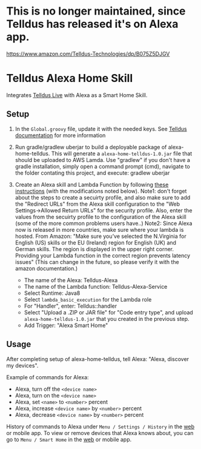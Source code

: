 # This is no longer maintained, since Telldus has released it's on Alexa app.
https://www.amazon.com/Telldus-Technologies/dp/B075Z5DJGV

# Telldus Alexa Home Skill 
Integrates [Telldus Live](http://live.telldus.com/) with Alexa as a Smart Home Skill. 

## Setup
1. In the `Global.groovy` file, update it with the needed keys. See [Telldus documentation](https://api.telldus.com/keys/index) for more information 
1. Run gradle/gradlew uberjar to build a deployable package of alexa-home-telldus. This will generate a `alexa-home-telldus-1.0.jar` file that should be uploaded to AWS Lamda. Use "gradlew" if you don't have a gradle installation, simply open a command prompt (cmd), navigate to the folder contating this project, and execute: gradlew uberjar

1. Create an Alexa skill and Lambda Function by following [these instructions](https://developer.amazon.com/public/solutions/alexa/alexa-skills-kit/docs/steps-to-create-a-smart-home-skill) (with the modifications noted below). Note1: don't forget about the steps to create a secuirty profile, and also make sure to add the "Redirect URLs" from the Alexa skill configuration to the "Web Settings->Allowed Return URLs" for the security profile. Also, enter the values from the secuirty profile to the configuration of the Alexa skill (some of the more common problems users have..)
Note2: Since Alexa now is released in more countries, make sure where your lambda is hosted. From Amazon: "Make sure you’ve selected the N.Virginia for English (US) skills or the EU (Ireland) region for English (UK) and German skills. The region is displayed in the upper right corner. Providing your Lambda function in the correct region prevents latency issues" (This can change in the future, so please verify it with the amazon documentation.) 

    * The name of the Alexa: Telldus-Alexa
    * The name of the Lambda function: Telldus-Alexa-Service
	* Select Runtime: Java8
    * Select `lambda_basic_execution` for the Lambda role
	* For "Handler", enter: Telldus::handler
    * Select "Upload a .ZIP or JAR file" for "Code entry type", and upload `alexa-home-telldus-1.0.jar` that you created in the previous step. 
    * Add Trigger: "Alexa Smart Home"
  
## Usage
After completing setup of alexa-home-telldus, tell Alexa: "Alexa, discover my devices".

Example of commands for Alexa: 
- Alexa, turn off the `<device name>`
- Alexa, turn on the `<device name>`
- Alexa, set `<name>` to `<number>` percent
- Alexa, increase `<device name>` by `<number>` percent
- Alexa, decrease `<device name>` by `<number>` percent


History of commands to Alexa under `Menu / Settings / History` in the [web](http://echo.amazon.com/#settings/dialogs) or mobile app.
To view or remove devices that Alexa knows about, you can go to `Menu / Smart Home` in the [web](http://echo.amazon.com/#smart-home) or mobile app.
